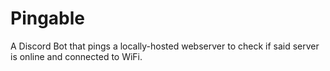 # Pingable
A Discord Bot that pings a locally-hosted webserver to check if said server is online and connected to WiFi.
